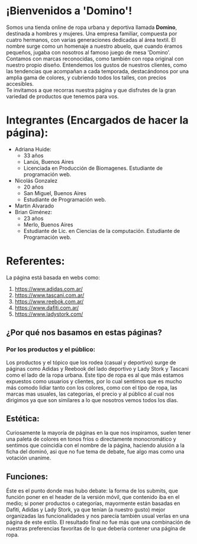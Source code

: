 # ¡Bienvenidos a 'Domino'!

Somos una tienda online de ropa urbana y deportiva llamada **Domino**, destinada a hombres y mujeres. Una empresa familiar, compuesta por cuatro hermanos, con varias generaciones dedicadas al área textil. El nombre surge como un homenaje a nuestro abuelo, que cuando éramos pequeños, jugaba con nosotros al famoso juego de mesa 'Domino'.  
Contamos con marcas reconocidas, como también con ropa original con nuestro propio diseño. Entendemos los gustos de nuestros clientes, como las tendencias que acompañan a cada temporada, destacándonos por una amplia gama de colores, y cubriendo todos los talles, con precios accesibles.  
Te invitamos a que recorras nuestra página y que disfrutes de la gran variedad de productos que tenemos para vos.


# Integrantes (Encargados de hacer la página): 

- Adriana Huide: 
    - 33 años
    - Lanús, Buenos Aires
    - Licenciada en Producción de Biomagenes. Estudiante de programación web.
- Nicolás Gonzalez
    - 20 años
    - San Miguel, Buenos Aires
    - Estudiante de Programación web.
- Martin Alvarado
- Brian Giménez: 
    - 23 años
    - Merlo, Buenos Aires
    - Estudiante de Lic. en Ciencias de la computación. Estudiante de Programación web.

# Referentes: 
La página está basada en webs como: 
1. https://www.adidas.com.ar/
2. https://www.tascani.com.ar/
3. https://www.reebok.com.ar/
4. https://www.dafiti.com.ar/
5. https://www.ladystork.com/ 

## ¿Por qué nos basamos en estas páginas? 
###  Por los productos y el público: 

Los productos y el tópico que los rodea (casual y deportivo) surge de páginas como Adidas y Reebook del lado deportivo y Lady Stork y Tascani como el lado de la ropa urbana. Éste tipo de ropa es al que más estamos expuestos como usuarios y clientes, por lo cual sentimos que es mucho más comodo lidiar tanto con los colores, como con el tipo de ropa, las marcas mas usuales, las categorias, el precio y al público al cual nos dirigimos ya que son similares a lo que nosotros vemos todos los días. 
## Estética: 

Curiosamente la mayoría de páginas en la que nos inspiramos, suelen tener una paleta de colores en tonos fríos o directamente monocromático y sentimos que coincidía con el nombre de la página, haciendo alusión a la ficha del dominó, asi que no fue tema de debate, fue algo mas como una votación unanime. 

## Funciones: 

Éste es el punto donde mas hubo debate: la forma de los submits, que función poner en el header de la versión móvil, que contenido iba en el medio; si poner productos o categorías, mayormente están basadas en Dafiti, Adidas y Lady Stork, ya que tenían (a nuestro gusto) mejor organizadas las funcionalidades y nos parecía también usual verlas en una página de este estilo. El resultado final no fue más que una combinación de nuestras preferencias favoritas de lo que debería contener una página de ropa. 
